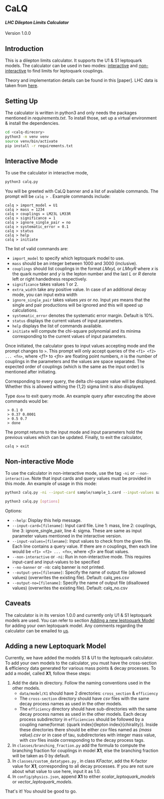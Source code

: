 # CaLQ

#### _LHC Dilepton Limits Calculator_
Version 1.0.0

## Introduction
This is a dilepton limits calculator. It supports the U1 & S1 leptoquark models. The calculator can be used in two modes: [interactive](#interactive-mode) and [non-interactive](#non-interactive-mode) to find limits for leptoquark couplings.

Theory and implementation details can be found in this [paper]. LHC data is taken from [here](https://www.hepdata.net/record/ins1782650).

## Setting Up
The calculator is written in python3 and only needs the packages mentioned in _requirements.txt_. To install those, set up a virtual environment & install the dependencies.
```sh
cd <calq-direcory>
python3 -m venv venv
source venv/bin/activate
pip install -r requirements.txt
```

## Interactive Mode

To use the calculator in interactive mode,
```sh
python3 calq.py
```
You will be greeted with CaLQ banner and a list of available commands. The prompt will be `calq > `. Example commands include:
```
calq > import_model = U1
calq > mass = 1234
calq > couplings = LM23L LM33R
calq > significance = 1
calq > ignore_single_pair = no
calq > systematic_error = 0.1
calq > status
calq > help
calq > initiate
```
The list of valid commands are:

- `import_model` to specify which leptoquark model to use.
- `mass` should be an integer between 1000 and 3000 (inclusive).
- `couplings` should list couplings in the format _LMxyL_ or _LMxyR_ where _x_ is the quark number and _y_ is the lepton number and the last _L_ or _R_ denote left or right handedness respectively.
- `significance` takes values 1 or 2.
- `extra_width` take any positive value. In case of an additional
decay mode, you can input extra width
- `ignore_single_pair` takes values _yes_ or _no_. Input _yes_ means that the single and pair productions will be ignored and this will speed up calculations.
- `systematic_error` denotes the systematic error margin. Default is 10%.
- `status` displays the current values of input parameters.
- `help` displays the list of commands available.
- `initiate` will compute the chi-square polynomial and its minima corresponding to the current values of input parameters.

Once initiated, the calculator goes to input values accepting mode and the prompt changes to ` > `. This prompt will only accept queries of the `<f1> <f2> ... <fn>`, where _\<f1\>_ to _\<fn\>_ are floating point numbers, _n_ is the number of couplings in the parameters and the values are space separated. The expected order of couplings (which is the same as the input order) is mentioned after initiating.

Corresponding to every query, the delta chi-square value will be displayed. Whether this is allowed withing the {1,2} sigma limit is also displayed.

Type `done` to exit query mode. An example query after executing the above commands would be:
```
 > 0.1 0
 > 0.37 0.0001
 > 0.5 0.7
 > done
```

The prompt returns to the input mode and input parameters hold the previous values which can be updated. Finally, to exit the calculator,
```
calq > exit
```

## Non-interactive Mode

To use the calculator in non-interactive mode, use the tag `-ni` or `--non-interactive`. Note that input cards and query values must be provided in this mode. An example of usage in this mode:
```sh
python3 calq.py -ni --input-card sample/sample_1.card --input-values sample/sample_1.vals --output-yes sample/sample_1_yes.csv --output-no sample/sample_1_no.csv --output-common sample/sample_1_common.csv
```

```sh
python3 calq.py [options]
```
Options:
- `--help`: Display this help message.
- `--input-card=[filename]`: Input card file. Line 1: mass, line 2: couplings, line 3: ignore_single_pair, line 4: sigma. These are same as input parameter values mentioned in the interactive version.
- `--input-values=[filename]`: Input values to check from the given file. Each line contains a query value. If there are _n_ couplings, then each line would be `<f1> <f2> ... <fn>`, where _\<fi>_ are float values.
- `--non-interactive` or `-ni`: Run in non-interactive mode. This requires input-card and input-values to be specified
- `--no-banner` or `-nb`: calq banner is not printed.
- `--output-yes=[filename]`: Specify the name of output file (allowed values) (overwrites the existing file). Default: calq_yes.csv
- `--output-no=[filename]`: Specify the name of output file (disallowed values) (overwrites the existing file). Default: calq_no.csv

## Caveats

The calculator is in its version 1.0.0 and currently only U1 & S1 leptoquark models are used. You can refer to section [Adding a new leptoquark Model](#Adding-a-new-Leptoquark-Model) for adding your own leptoquark model. Any comments regarding the calculator can be emailed to [us](mailto:atirek.kumar@research.iiit.ac.in).

## Adding a new Leptoquark Model
Currently, we have added the models S1 & U1 to the leptoquark calculator. To add your own models to the calculator, you must have the cross-section & efficiency data generated for various mass points & decay processes. To add a model, called **X1**, follow these steps:
1. Add the data in  directory. Follow the naming conventions used in the other models. 
   * `data/model/X1` should have 2 directories: `cross_section` & `efficiency`
   * The `cross-section` directory should have _csv_ files with the same decay process names as used in the other models.
   * The `efficiency` directory should have sub-directories with the same decay process names as used in the other models. Each decay process subdirectory in `efficiencies` should be followed by a coupling name(format: {quark index}{lepton index}{chirality}). Inside these directories there should be either _csv_ files named as _{mass value}.csv_ or in case of tau, subdirectories with integer mass value, with _csv_ files inside corresponding to the decay process tags.
2. In `classes/branching_fraction.py` add the formula to compute the branching fraction for couplings in model **X1**, else the branching fraction will be taken as 0 by default.
3. In `classes/custom_datatypes.py` , in class _KFactor_, add the K-factor value for **X1**, corresponding to all decay processes. If you are not sure about what value to use here, input it as 1.0.
4. In `config/physics.json`, append **X1** to either _scalar_leptoquark_models_ or _vector_leptoquark_models_. 
  
That's it! You should be good to go.